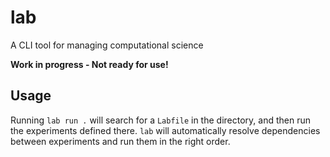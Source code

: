# lab
A CLI tool for managing computational science

**Work in progress - Not ready for use!**

## Usage

Running `lab run .` will search for a `Labfile` in the directory, and then run the experiments defined there. `lab`
will automatically resolve dependencies between experiments and run them in the right order.
